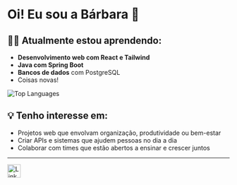# Oi! Eu sou a Bárbara 👋


## 👩‍💻 Atualmente estou aprendendo:

- **Desenvolvimento web com React e Tailwind**
- **Java com Spring Boot**
- **Bancos de dados** com PostgreSQL
- Coisas novas!

![Top Languages](https://github-readme-stats.vercel.app/api/top-langs/?username=barb1424&layout=compact&theme=dark)


## 💡 Tenho interesse em:

- Projetos web que envolvam organização, produtividade ou bem-estar
- Criar APIs e sistemas que ajudem pessoas no dia a dia
- Colaborar com times que estão abertos a ensinar e crescer juntos

---
<a href="https://www.linkedin.com/in/barbaravitoriaarantes/">
  <img src="https://cdn-icons-png.flaticon.com/512/174/174857.png" alt="LinkedIn" width="30"/>
</a>
